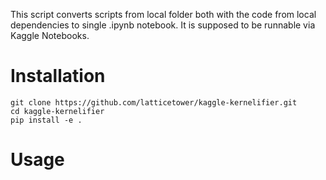 This script converts scripts from local folder both with the code from local dependencies to single .ipynb notebook. It is supposed to be runnable via Kaggle Notebooks.

# Installation

```
git clone https://github.com/latticetower/kaggle-kernelifier.git
cd kaggle-kernelifier
pip install -e .
```

# Usage
